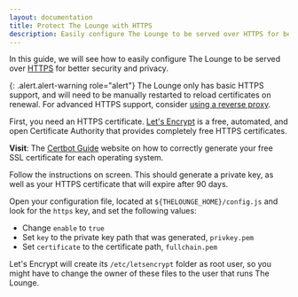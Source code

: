 ```yaml
---
layout: documentation
title: Protect The Lounge with HTTPS
description: Easily configure The Lounge to be served over HTTPS for better security and privacy
---
```


In this guide, we will see how to easily configure The Lounge to be served over [HTTPS](https://en.wikipedia.org/wiki/HTTPS) for better security and privacy.

{: .alert.alert-warning role="alert"}
The Lounge only has basic HTTPS support, and will need to be manually restarted to reload certificates on renewal. For advanced HTTPS support, consider [using a reverse proxy](/docs/guides/reverse-proxies).

First, you need an HTTPS certificate. [Let's Encrypt](https://letsencrypt.org/) is a free, automated, and open Certificate Authority that provides completely free HTTPS certificates.

**Visit**: The [Certbot Guide](https://certbot.eff.org/) website on how to correctly generate your free SSL certificate for each operating system.

Follow the instructions on screen. This should generate a private key, as well as your HTTPS certificate that will expire after 90 days.

Open your configuration file, located at `${THELOUNGE_HOME}/config.js` and look for the `https` key, and set the following values:

- Change `enable` to `true`
- Set `key` to the private key path that was generated, `privkey.pem`
- Set `certificate` to the certificate path, `fullchain.pem`

Let's Encrypt will create its `/etc/letsencrypt` folder as root user, so you might have to change the owner of these files to the user that runs The Lounge.
